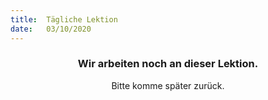```yaml
---
title:  Tägliche Lektion
date:   03/10/2020
---
```


### <center>Wir arbeiten noch an dieser Lektion.</center>
<center>Bitte komme später zurück.</center>